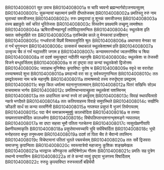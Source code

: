 BR0104008001 	सूत उवाच
BR0104008001a	स चापि च्यवनो ब्रह्मन्भार्गवोऽजनयत्सुतम्
BR0104008001c	सुकन्यायां महात्मानं प्रमतिं दीप्ततेजसम्
BR0104008002a	प्रमतिस्तु रुरुं नाम घृताच्यां समजीजनत्
BR0104008002c	रुरुः प्रमद्वरायां तु शुनकं समजीजनत्
BR0104008003a	तस्य ब्रह्मन्रुरोः सर्वं चरितं भूरितेजसः
BR0104008003c	विस्तरेण प्रवक्ष्यामि तच्छृणु त्वमशेषतः
BR0104008004a	ऋषिरासीन्महान्पूर्वं तपोविद्यासमन्वितः
BR0104008004c	स्थूलकेश इति ख्यातः सर्वभूतहिते रतः
BR0104008005a	एतस्मिन्नेव काले तु मेनकायां प्रजज्ञिवान्
BR0104008005c	गन्धर्वराजो विप्रर्षे विश्वावसुरिति श्रुतः
BR0104008006a	अथाप्सरा मेनका सा तं गर्भं भृगुनन्दन
BR0104008006c	उत्ससर्ज यथाकालं स्थूलकेशाश्रमं प्रति
BR0104008007a	उत्सृज्य चैव तं गर्भं नद्यास्तीरे जगाम ह
BR0104008007c	कन्याममरगर्भाभां ज्वलन्तीमिव च श्रिया
BR0104008008a	तां ददर्श समुत्सृष्टां नदीतीरे महानृषिः
BR0104008008c	स्थूलकेशः स तेजस्वी विजने बन्धुवर्जिताम्
BR0104008009a	स तां दृष्ट्वा तदा कन्यां स्थूलकेशो द्विजोत्तमः
BR0104008009c	जग्राहाथ मुनिश्रेष्ठः कृपाविष्टः पुपोष च
BR0104008009e	ववृधे सा वरारोहा तस्याश्रमपदे शुभा
BR0104008010a	प्रमदाभ्यो वरा सा तु सर्वरूपगुणान्विता
BR0104008010c	ततः प्रमद्वरेत्यस्या नाम चक्रे महानृषिः
BR0104008011a	तामाश्रमपदे तस्य रुरुर्दृष्ट्वा प्रमद्वराम्
BR0104008011c	बभूव किल धर्मात्मा मदनानुगतात्मवान्
BR0104008012a	पितरं सखिभिः सोऽथ वाचयामास भार्गवः
BR0104008012c	प्रमतिश्चाभ्ययाच्छ्रुत्वा स्थूलकेशं यशस्विनम्
BR0104008013a	ततः प्रादात्पिता कन्यां रुरवे तां प्रमद्वराम्
BR0104008013c	विवाहं स्थापयित्वाग्रे नक्षत्रे भगदैवते
BR0104008014a	ततः कतिपयाहस्य विवाहे समुपस्थिते
BR0104008014c	सखीभिः क्रीडती सार्धं सा कन्या वरवर्णिनी
BR0104008015a	नापश्यत प्रसुप्तं वै भुजगं तिर्यगायतम्
BR0104008015c	पदा चैनं समाक्रामन्मुमूर्षुः कालचोदिता
BR0104008016a	स तस्याः सम्प्रमत्तायाश्चोदितः कालधर्मणा
BR0104008016c	विषोपलिप्तान्दशनान्भृशमङ्गे न्यपातयत्
BR0104008017a	सा दष्टा सहसा भूमौ पतिता गतचेतना
BR0104008017c	व्यसुरप्रेक्षणीयापि प्रेक्षणीयतमाकृतिः
BR0104008018a	प्रसुप्तेवाभवच्चापि भुवि सर्पविषार्दिता
BR0104008018c	भूयो मनोहरतरा बभूव तनुमध्यमा
BR0104008019a	ददर्श तां पिता चैव ते चैवान्ये तपस्विनः
BR0104008019c	विचेष्टमानां पतितां भूतले पद्मवर्चसम्
BR0104008020a	ततः सर्वे द्विजवराः समाजग्मुः कृपान्विताः
BR0104008020c	स्वस्त्यात्रेयो महाजानुः कुशिकः शङ्खमेखलः
BR0104008021a	भारद्वाजः कौणकुत्स आर्ष्टिषेणोऽथ गौतमः
BR0104008021c	प्रमतिः सह पुत्रेण तथान्ये वनवासिनः
BR0104008022a	तां ते कन्यां व्यसुं दृष्ट्वा भुजगस्य विषार्दिताम्
BR0104008022c	रुरुदुः कृपयाविष्टा रुरुस्त्वार्तो बहिर्ययौ
